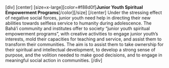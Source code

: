 [div]
[center]
[size=x-large][color=#f88d0f]**​Junior Youth Spiritual Empowerment Programs**[/color][/size]
[/center]
Under the stressing effect of negative social forces, junior youth need help in directing their new abilities towards selfless service to humanity during adolescence. The Bahá’í community and institutes offer to society “junior youth spiritual empowerment programs”, with creative activities to engage junior youth’s interests, mold their capacities for teaching and service, and assist them to transform their communities. The aim is to assist them to take ownership for their spiritual and intellectual development, to develop a strong sense of purpose, and the volition needed to make good decisions, and to engage in meaningful social action in communities.
[/div]
